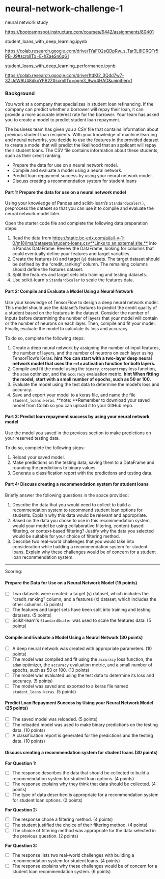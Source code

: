 # neural-network-challenge-1

neural network study

https://bootcampspot.instructure.com/courses/6442/assignments/80401

student_loans_with_deep_learning.ipynb

https://colab.research.google.com/drive/1YaFO2sQDpRw_s_Tar3L8IDRQTr5PB-J9#scrollTo=E-hZaeSn6q61

student_loans_with_deep_learning_performance.ipynb

https://colab.research.google.com/drive/1tdKl2_3Qdd7w7-3ZlJcW9U48dkxYFB2Z#scrollTo=ogm3_9wo4HAD&uniqifier=1

### Background

You work at a company that specializes in student loan refinancing. If the company can predict whether a borrower will repay their loan, it can provide a more accurate interest rate for the borrower. Your team has asked you to create a model to predict student loan repayment.

The business team has given you a CSV file that contains information about previous student loan recipients. With your knowledge of machine learning and neural networks, you decide to use the features in the provided dataset to create a model that will predict the likelihood that an applicant will repay their student loans. The CSV file contains information about these students, such as their credit ranking.

* Prepare the data for use on a neural network model.
* Compile and evaluate a model using a neural network.
* Predict loan repayment success by using your neural network model.
* Discuss creating a recommendation system for student loans

#### Part 1: Prepare the data for use on a neural network model

Using your knowledge of Pandas and scikit-learn’s `StandardScaler()`, preprocess the dataset so that you can use it to compile and evaluate the neural network model later.

Open the starter code file and complete the following data preparation steps:

1. Read the data from [https://static.bc-edx.com/ai/ail-v-1-0/m18/lms/datasets/student-loans.csv**Links to an external site.**](https://static.bc-edx.com/ai/ail-v-1-0/m18/lms/datasets/student-loans.csv) into a Pandas DataFrame. Review the DataFrame, looking for columns that could eventually define your features and target variables.
2. Create the features (`X`) and target (`y`) datasets. The target dataset should be defined by the “credit_ranking” column. The remaining columns should define the features dataset.
3. Split the features and target sets into training and testing datasets.
4. Use scikit-learn's `StandardScaler` to scale the features data.

#### Part 2: Compile and Evaluate a Model Using a Neural Network

Use your knowledge of TensorFlow to design a deep neural network model. This model should use the dataset’s features to predict the credit quality of a student based on the features in the dataset. Consider the number of inputs before determining the number of layers that your model will contain or the number of neurons on each layer. Then, compile and fit your model. Finally, evaluate the model to calculate its loss and accuracy.

To do so, complete the following steps:

1. Create a deep neural network by assigning the number of input features, the number of layers, and the number of neurons on each layer using TensorFlow’s Keras.
   **hint  You can start with a two-layer deep neural network model that uses the `relu` activation function for both layers.**
2. Compile and fit the model using the `binary_crossentropy` loss function, the `adam` optimizer, and the `accuracy` evaluation metric.
   **hint  When fitting the model, start with a small number of epochs, such as 50 or 100.**
3. Evaluate the model using the test data to determine the model’s loss and accuracy.
4. Save and export your model to a keras file, and name the file `student_loans.keras`.
   **note:  **Remember to download your saved model from Colab so you can upload it to your GitHub repo.

#### Part 3: Predict loan repayment success by using your neural network model

Use the model you saved in the previous section to make predictions on your reserved testing data.

To do so, complete the following steps:

1. Reload your saved model.
2. Make predictions on the testing data, saving them to a DataFrame and rounding the predictions to binary values.
3. Generate a classification report with the predictions and testing data.

#### Part 4: Discuss creating a recommendation system for student loans

Briefly answer the following questions in the space provided:

1. Describe the data that you would need to collect to build a recommendation system to recommend student loan options for students. Explain why this data would be relevant and appropriate.
2. Based on the data you chose to use in this recommendation system, would your model be using collaborative filtering, content-based filtering, or context-based filtering? Justify why the data you selected would be suitable for your choice of filtering method.
3. Describe two real-world challenges that you would take into consideration while building a recommendation system for student loans. Explain why these challenges would be of concern for a student loan recommendation system.



----------------------------------------------------------------------------------------------------------------------------------------------

Scoring:

#### Prepare the Data for Use on a Neural Network Model (15 points)

* [ ] Two datasets were created: a target (`y`) dataset, which includes the "credit_ranking" column, and a features (`X`) dataset, which includes the other columns. (5 points)
* [ ] The features and target sets have been split into training and testing datasets. (5 points)
* [ ] Scikit-learn's `StandardScaler` was used to scale the features data. (5 points)

#### Compile and Evaluate a Model Using a Neural Network (30 points)

* [ ] A deep neural network was created with appropriate parameters. (10 points)
* [ ] The model was compiled and fit using the `accuracy` loss function, the `adam` optimizer, the `accuracy` evaluation metric, and a small number of epochs, such as 50 or 100. (10 points)
* [ ] The model was evaluated using the test data to determine its loss and accuracy. (5 points)
* [ ] The model was saved and exported to a keras file named `student_loans.keras`. (5 points)

#### Predict Loan Repayment Success by Using your Neural Network Model (25 points)

* [ ] The saved model was reloaded. (5 points)
* [ ] The reloaded model was used to make binary predictions on the testing data. (10 points)
* [ ] A classification report is generated for the predictions and the testing data. (10 points)

#### Discuss creating a recommendation system for student loans (30 points)

**For Question 1:**

* [ ] The response describes the data that should be collected to build a recommendation system for student loan options. (4 points)
* [ ] The response explains why they think that data should be collected. (4 points)
* [ ] The type of data described is appropriate for a recommendation system for student loan options. (2 points)

**For Question 2:**

* [ ] The response chose a filtering method. (4 points)
* [ ] The student justified the choice of their filtering method. (4 points)
* [ ] The choice of filtering method was appropriate for the data selected in the previous question. (2 points)

**For Question 3:**

* [ ] The response lists two real-world challenges with building a recommendation system for student loans. (4 points)
* [ ] The response explains why these challenges would be of concern for a student loan recommendation system. (6 points)
